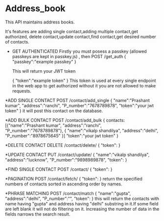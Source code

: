 # Address_book

This API maintains address books.

It's features are adding single contact,adding multiple contact,get authorized, delete contact,update contact,find contact,get desired number of contacts.


* GET AUTHENTICATED
   Firstly you must posess a passkey (allowed passkeys are kept in passkey.js) , then 
   POST     /get_auth
   {
    "passkey":"example passkey"
   }
   
   This will return your JWT token 
   
   {
   "token":"example token"
   }
   This token is used at every single endpoint in the web app to get authorized without it you are not allowed to make requests.
   
   
*ADD SINGLE CONTACT
   POST   /contact/add_single
   {
   "name":"Prashant kumar",
   "address":"ranchi",
   "P_number":"7678789878",
   "token":"your jwt token"
   }
  it will post this contact on the database.
  
 
*ADD BULK CONTACT
  POST    /contact/add_bulk
  {
    contacts:[{"name":"Prashant kumar",
   "address":"ranchi",
   "P_number":"7678789878"},
   {
   "name":"vikalp shandilya",
   "address":"delhi",
   "P_number":"8978675645"
   }]
   "token":"your jwt token"
  }
  
  
*DELETE CONTACT
  DELETE   /contact/delete/<contact id>
  {
  "token":<your token>
  }
  
  
*UPDATE CONTACT
  PUT   /contact/update/<contact id>
  {
   "name":"vikalp shandilya",
    "address":"lucknow",
  "P_number":"9898989878",
  "token":<your jwt token>
  }
  
  
*FIND SINGLE CONTACT
 POST     /contact/<contact id>
  {
  "token":<your jwt token>
  }
  
  
*PAGINATION
 POST     /contact/fetch/<number of contacts to display>
 {
  "token":<your jwt token>
 }
 return the specified numbers of contacts sorted in ascending order by names.
  
  
*PHRASE MATCHING
 POST     /contact/match
  {
    "name":"gupta",
    "address":"delhi",
    "P_number":"",
    "token":<your jwt token>
  }
  this will return the contacts with name having "gupta" and address having "delhi" substring in it.If some field are left blank it will not 
  do filtering on it. Increasing the number of data in the fields narrows the search result.
 
  

  
  
   
   


